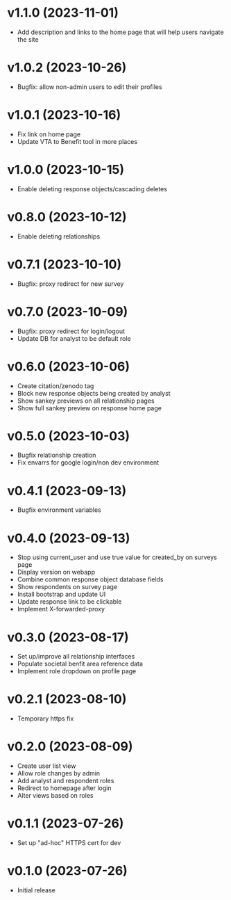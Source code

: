 # v1.1.0 (2023-11-01)
* Add description and links to the home page that will help users navigate the site

# v1.0.2 (2023-10-26)
* Bugfix: allow non-admin users to edit their profiles

# v1.0.1 (2023-10-16)
* Fix link on home page
* Update VTA to Benefit tool in more places

# v1.0.0 (2023-10-15)
* Enable deleting response objects/cascading deletes

# v0.8.0 (2023-10-12)
* Enable deleting relationships

# v0.7.1 (2023-10-10)
* Bugfix: proxy redirect for new survey

# v0.7.0 (2023-10-09)
* Bugfix: proxy redirect for login/logout
* Update DB for analyst to be default role

# v0.6.0 (2023-10-06)
* Create citation/zenodo tag
* Block new response objects being created by analyst
* Show sankey previews on all relationship pages
* Show full sankey preview on response home page

# v0.5.0 (2023-10-03)
* Bugfix relationship creation
* Fix envarrs for google login/non dev environment

# v0.4.1 (2023-09-13)
* Bugfix environment variables

# v0.4.0 (2023-09-13)
* Stop using current_user and use true value for created_by on surveys page 
* Display version on webapp
* Combine common response object database fields 
* Show respondents on survey page 
* Install bootstrap and update UI
* Update response link to be clickable 
* Implement X-forwarded-proxy 


# v0.3.0 (2023-08-17)

* Set up/improve all relationship interfaces
* Populate societal benfit area reference data
* Implement role dropdown on profile page

# v0.2.1 (2023-08-10)

* Temporary https fix

# v0.2.0 (2023-08-09)

* Create user list view
* Allow role changes by admin
* Add analyst and respondent roles 
* Redirect to homepage after login
* Alter views based on roles

# v0.1.1 (2023-07-26)

* Set up "ad-hoc" HTTPS cert for dev


# v0.1.0 (2023-07-26)

* Initial release
